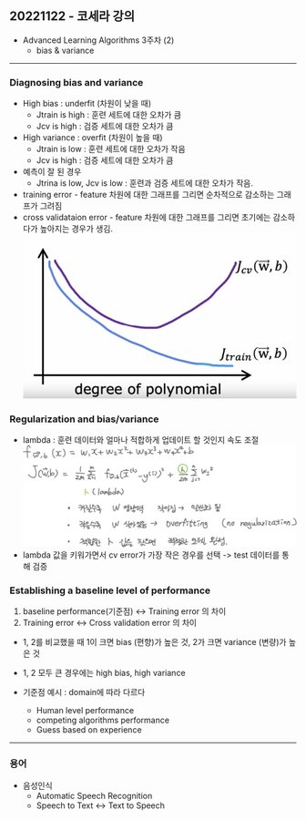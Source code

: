 ## 20221122 - 코세라 강의

- Advanced Learning Algorithms 3주차 (2)
    - bias & variance 

---

### Diagnosing bias and variance
- High bias : underfit (차원이 낮을 때)
    - Jtrain is high : 훈련 세트에 대한 오차가 큼
    - Jcv is high : 검증 세트에 대한 오차가 큼
- High variance : overfit (차원이 높을 때)
    - Jtrain is low : 훈련 세트에 대한 오차가 작음
    - Jcv is high : 검증 세트에 대한 오차가 큼
- 예측이 잘 된 경우
    - Jtrina is low, Jcv is low : 훈련과 검증 세트에 대한 오차가 작음.
- training error - feature 차원에 대한 그래프를 그리면 순차적으로 감소하는 그래프가 그려짐
- cross validataion error - feature 차원에 대한 그래프를 그리면 초기에는 감소하다가 높아지는 경우가 생김. 
![오차 그래프](./imgs/jtrain_jcv_error_graph.png)

### Regularization and bias/variance
- lambda : 훈련 데이터와 얼마나 적합하게 업데이트 할 것인지 속도 조절
![lambda](./imgs/lambda.jpg)
- lambda 값을 키워가면서 cv error가 가장 작은 경우를 선택 -> test 데이터를 통해 검증

### Establishing a baseline level of performance
1. baseline performance(기준점) <-> Training error 의 차이
2. Training error <-> Cross validation error 의 차이
* 1, 2를 비교했을 때 1이 크면 bias (편향)가 높은 것, 2가 크면 variance (변량)가 높은 것
* 1, 2 모두 큰 경우에는 high bias, high variance
  
* 기준점 예시 : domain에 따라 다르다
    * Human level performance
    * competing algorithms performance
    * Guess based on experience

---

### 용어
* 음성인식 
    * Automatic Speech Recognition
    * Speech to Text <-> Text to Speech